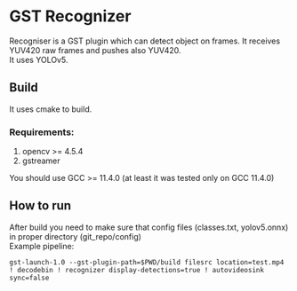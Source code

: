 # GST Recognizer
Recogniser is a GST plugin which can detect object on frames. It receives YUV420 raw frames and pushes also YUV420.  
It uses YOLOv5.  

## Build
It uses cmake to build.
### Requirements:
1. opencv >= 4.5.4  
2. gstreamer  

You should use GCC >= 11.4.0 (at least it was tested only on GCC 11.4.0)  

## How to run
After build you need to make sure that config files (classes.txt, yolov5.onnx) in proper directory (git_repo/config)  
Example pipeline:  
```
gst-launch-1.0 --gst-plugin-path=$PWD/build filesrc location=test.mp4 ! decodebin ! recognizer display-detections=true ! autovideosink sync=false
```